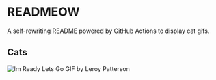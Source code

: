 # READMEOW

A self-rewriting README powered by GitHub Actions to display cat gifs.

## Cats

![Im Ready Lets Go GIF by Leroy Patterson](https://media4.giphy.com/media/CjmvTCZf2U3p09Cn0h/200.gif?cid=9acd02da065piyhpnpo0h9qhozg2nc18v29ht0s8grj37ko7&ep=v1_gifs_search&rid=200.gif&ct=g)
